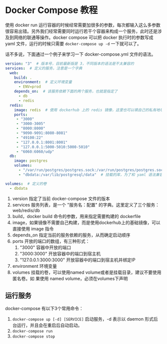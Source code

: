 # Docker Compose 教程

<!--
ID: a7a27846-0e5b-4ee0-9b89-dddaac17d71b
Status: publish
Date: 2018-06-17T14:38:17
Modified: 2020-05-16T11:40:55
wp_id: 232
-->

使用 docker run 运行容器的时候经常需要加很多的参数，每次都输入这么多参数很容易出错。另外我们经常需要同时运行若干个容器来构成一个服务，此时还是涉及到网络的联通等操作。docker compose 可以把 docker 执行时的参数写成 yaml 文件，运行的时候只需要 `docker-compose up -d` 一下就可以了。

话不多说，下面通过一个例子来学习一下 docker-compose.yml 文件的语法。

```yaml
version: "3"  # 版本号，目前最新版是 3，不同版本的语法是不太兼容的
services:  # 定义的服务，注意是一个字典
  web:
    build: .
    environment:  # 定义环境变量
      - ENV=prod
    depends_on:  # 该服务依赖下面的两个服务，也就是指定了
      - db
      - redis
  redis:
    image: redis  # 使用 dockerhub 上的 redis 镜像，这里也可以填自己的私有地址
    ports:
     - "3000"
     - "3000-3005"
     - "8000:8000"
     - "9090-9091:8080-8081"
     - "49100:22"
     - "127.0.0.1:8001:8001"
     - "127.0.0.1:5000-5010:5000-5010"
     - "6060:6060/udp"
  db:
    image: postgres
    volumes:
      - "/var/run/postgres/postgres.sock:/var/run/postgres/postgres.sock"
      - "dbdata:/var/lib/postgresql/data"  # 挂载的库，为了和 yaml 语法兼容，必须用引号

volumes:  # 定义的卷
  - dbdata
```

1. version 指定了当前 docker-compose 文件的版本
2. services 服务列表，是一个 "服务名：配置" 的字典。这里定义了三个服务：
   web/redis/db
3. build，docker build 命令的参数，用来指定需要构建的 dockerfile
4. image，如果镜像不需要自己构建，而是使用dockerhub上的基础镜像，可以直接使用
   image 指令
5. depends_on 指定当前的服务依赖的服务，从而确定启动顺序
6. ports 开放的端口的数组，有三种形式：
    1. "3000" 容器中开放的端口
    2. "3000:3000" 开放容器中的端口到宿主机
    3. "127.0.0.1:3000:3000" 开放容器中的端口到宿主机并绑定IP
7. environment 环境变量
8. volumes 挂载的卷，可以使用named volume或者是挂载目录，建议不要使用匿名卷。如
   果使用 named volume，必须在volumes下声明

## 运行服务
docker-compose 有以下3个常用命令：

1. `docker-compose up [-d] [SERVICE]` 启动服务，-d 表示以 daemon 形式后台运行，并且会在重启后自动启动。
2. `docker-compose run`
3. `docker-compose stop`